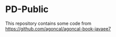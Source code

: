 # PD-Public
This repository contains some code from https://github.com/agoncal/agoncal-book-javaee7
